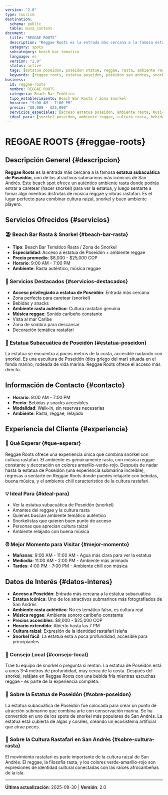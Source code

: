 ```yaml
---
version: "2.0"
type: tourism
destination:
  schema: public
  table: muva_content
document:
  title: "REGGAE ROOTS"
  description: "Reggae Roots es la entrada más cercana a la famosa estatua subacuática de Poseidón en San Andrés. Este beach spot con ambiente rasta auténtico es perfecto para caretear (snorkel) y luego relajarte con bebidas mientras disfrutas de música reggae. Combina cultura rastafari con uno de los mejores puntos de snorkel de la isla."
  category: spots
  subcategory: beach_bar_tematico
  language: es
  version: "2.0"
  status: active
  tags: [estatua poseidon, poseidon statue, reggae, rasta, ambiente rasta, rastafari, snorkel, caretear, underwater statue, reggae music, beach bar, cultura rastafari, raizal culture, estatua subacuatica]
  keywords: [reggae roots, estatua poseidon, poseidon san andres, snorkel poseidon, ambiente rasta, reggae san andres, estatua subacuatica, caretear, spot reggae]
business:
  id: reggae-roots
  nombre: REGGAE ROOTS
  categoria: Beach Bar Temático
  tipo_establecimiento: Beach Bar Rasta / Zona Snorkel
  horario: "9:00 AM - 7:00 PM"
  precio: "$8,000 - $25,000"
  servicios_especiales: [acceso estatua poseidon, ambiente rasta, musica reggae, snorkel]
  ideal_para: [snorkel poseidon, ambiente reggae, cultura rasta, bebidas playa, experiencia tematica]
---
```

# REGGAE ROOTS {#reggae-roots}

## Descripción General {#descripcion}

**Reggae Roots** es la entrada más cercana a la famosa **estatua subacuática de Poseidón**, uno de los atractivos submarinos más icónicos de San Andrés. Este beach spot ofrece un auténtico ambiente rasta donde podrás entrar a caretear (hacer snorkel) para ver la estatua, y luego sentarte a tomar algo mientras disfrutas de música reggae y vibras rastafari. Es el lugar perfecto para combinar cultura raizal, snorkel y buen ambiente playero.

## Servicios Ofrecidos {#servicios}

### 🏖️ Beach Bar Rasta & Snorkel {#beach-bar-rasta}
- **Tipo**: Beach Bar Temático Rasta / Zona de Snorkel
- **Especialidad**: Acceso a estatua de Poseidón + ambiente reggae
- **Precio promedio**: $8,000 - $25,000 COP
- **Horario**: 9:00 AM - 7:00 PM
- **Ambiente**: Rasta auténtico, música reggae

### 🌟 Servicios Destacados {#servicios-destacados}
- **Acceso privilegiado a estatua de Poseidón**: Entrada más cercana
- Zona perfecta para caretear (snorkel)
- Bebidas y snacks
- **Ambiente rasta auténtico**: Cultura rastafari genuina
- **Música reggae**: Sonido caribeño constante
- Vista al mar Caribe
- Zona de sombra para descansar
- Decoración temática rastafari

### 🤿 Estatua Subacuática de Poseidón {#estatua-poseidon}
La estatua se encuentra a pocos metros de la costa, accesible nadando con snorkel. Es una escultura de Poseidón (dios griego del mar) situada en el fondo marino, rodeada de vida marina. Reggae Roots ofrece el acceso más directo.

## Información de Contacto {#contacto}

- **Horario**: 9:00 AM - 7:00 PM
- **Precio**: Bebidas y snacks accesibles
- **Modalidad**: Walk-in, sin reservas necesarias
- **Ambiente**: Rasta, reggae, relajado

## Experiencia del Cliente {#experiencia}

### 🌟 Qué Esperar {#que-esperar}
Reggae Roots ofrece una experiencia única que combina snorkel con cultura rastafari. El ambiente es genuinamente rasta, con música reggae constante y decoración en colores amarillo-verde-rojo. Después de nadar hasta la estatua de Poseidón (una experiencia submarina increíble), regresas a sentarte en Reggae Roots donde puedes relajarte con bebidas, buena música, y el ambiente chill característico de la cultura rastafari.

### 💡 Ideal Para {#ideal-para}
- Ver la estatua subacuática de Poseidón (snorkel)
- Amantes del reggae y la cultura rasta
- Quienes buscan ambiente temático auténtico
- Snorkelistas que quieren buen punto de acceso
- Personas que aprecian cultura raizal
- Ambiente relajado con buena música

### ⏰ Mejor Momento para Visitar {#mejor-momento}
- **Mañanas**: 9:00 AM - 11:00 AM - Agua más clara para ver la estatua
- **Mediodía**: 11:00 AM - 2:00 PM - Ambiente más animado
- **Tardes**: 4:00 PM - 7:00 PM - Ambiente chill con música

## Datos de Interés {#datos-interes}

- **Acceso a Poseidón**: Entrada más cercana a la estatua subacuática
- **Estatua icónica**: Uno de los atractivos submarinos más fotografiados de San Andrés
- **Ambiente rasta auténtico**: No es temático falso, es cultura real
- **Música reggae**: Ambiente sonoro caribeño constante
- **Precios accesibles**: $8,000 - $25,000 COP
- **Horario extendido**: Abierto hasta las 7 PM
- **Cultura raizal**: Expresión de la identidad rastafari isleña
- **Snorkel fácil**: La estatua está a poca profundidad, accesible para principiantes

### 🎯 Consejo Local {#consejo-local}
Trae tu equipo de snorkel o pregunta si rentan. La estatua de Poseidón está a unos 3-4 metros de profundidad, muy cerca de la costa. Después del snorkel, relájate en Reggae Roots con una bebida fría mientras escuchas reggae - es parte de la experiencia completa.

### 🗿 Sobre la Estatua de Poseidón {#sobre-poseidon}
La estatua subacuática de Poseidón fue colocada para crear un punto de atracción submarino que combina arte con conservación marina. Se ha convertido en uno de los spots de snorkel más populares de San Andrés. La estatua está cubierta de algas y corales, creando un ecosistema artificial que atrae peces.

### 🎵 Sobre la Cultura Rastafari en San Andrés {#sobre-cultura-rasta}
El movimiento rastafari es parte importante de la cultura raizal de San Andrés. El reggae, la filosofía rasta, y los colores verde-amarillo-rojo son expresiones de identidad cultural conectadas con las raíces afrocaribeñas de la isla.

---

**Última actualización**: 2025-09-30 | **Versión**: 2.0

